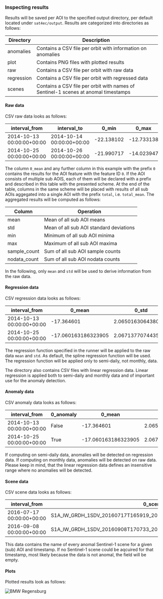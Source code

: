 ### Inspecting results

Results will be saved per AOI to the specified output directory, per default located under `sat4ec/output`. Results are categorized into directories as follows:

| Directory  | Description                                                                        |
|------------|------------------------------------------------------------------------------------|
| anomalies  | Contains a CSV file per orbit with information on anomalies                        |
| plot       | Contains PNG files with plotted results                                            |
| raw        | Contains a CSV file per orbit with raw data                                        |
| regression | Contains a CSV file per orbit with regressed data                                  |
| scenes     | Contains a CSV file per orbit with names of Sentinel-1 scenes at anomal timestamps |

#### Raw data

CSV raw data looks as follows:

| interval_from             | interval_to               | 0_min      | 0_max      | 0_mean     | 0_std     | 0_sample_count | 0_nodata_count |
|---------------------------|---------------------------|------------|------------|------------|-----------|----------------|----------------|
| 2014-10-13 00:00:00+00:00 | 2014-10-14 00:00:00+00:00 | -22.138102 | -12.733138 | -17.364601 | 1.9985918 | 336            | 42             |
| 2014-10-25 00:00:00+00:00 | 2014-10-26 00:00:00+00:00 | -21.990717 | -14.023947 | -17.357225 | 1.8950151 | 336            | 42             |

The column `0_mean` and any further column in this example with the prefix `0` contains the results for the AOI feature with the feature ID `0`. If the AOI consists of multiple sub AOIS, each of them will be declared with a prefix and described in this table with the presented scheme. At the end of the table, columns in the same scheme will be placed with results of all sub AOIs aggegated into a single AOI with the prefix `total`, i.e. `total_mean`. The aggregated results will be computed as follows:

| Column       | Operation                               |
|--------------|-----------------------------------------|
| mean         | Mean of all sub AOI means               |
| std          | Mean of all sub AOI standard deviations |
| min          | Minimum of all sub AOI minima           |
| max          | Maximum of all sub AOI maxima           |
| sample_count | Sum of all sub AOI sample counts        |
| nodata_count | Sum of all sub AOI nodata counts        |

In the following, only `mean` and `std` will be used to derive information from the raw data.

#### Regression data

CSV regression data looks as follows:

| interval_from             | 0_mean              | 0_std              |
|---------------------------|---------------------|--------------------|
| 2014-10-13 00:00:00+00:00 | -17.364601          | 2.0650163064380194 |
| 2014-10-25 00:00:00+00:00 | -17.060163186323905 | 2.0671377074435457 |

The regression function specified in the runner will be applied to the raw data `mean` and `std`. As default, the spline regression function will be used. The regression function will be applied only to semi-daily, not monthly, data.

The directory also contains CSV files with linear regression data. Linear regression is applied both to semi-daily and monthly data and of important use for the anomaly detection.

#### Anomaly data

CSV anomaly data looks as follows:

| interval_from             | 0_anomaly | 0_mean              | 0_std              |
|---------------------------|-----------|---------------------|--------------------|
| 2014-10-13 00:00:00+00:00 | False     | -17.364601          | 2.0650163064380194 |
| 2014-10-25 00:00:00+00:00 | True      | -17.060163186323905 | 2.0671377074435457 |

If computing on semi-daily data, anomalies will be detected on regression data. If computing on monthly data, anomalies will be detected on raw data. Please keep in mind, that the linear regression data defines an insensitive range where no anomalies will be detected.

#### Scene data

CSV scene data looks as follows:

| interval_from             | 0_scene                                                             | 1_scene                                                             |
|---------------------------|---------------------------------------------------------------------|---------------------------------------------------------------------|
| 2016-07-17 00:00:00+00:00 | S1A_IW_GRDH_1SDV_20160717T165919_20160717T165944_012191_012E98_CB71 |                                                                     |
| 2016-09-08 00:00:00+00:00 | S1A_IW_GRDH_1SDV_20160908T170733_20160908T170758_012964_014825_1F5D | S1A_IW_GRDH_1SDV_20160908T170733_20160908T170758_012964_014825_1F5D |

This data contains the name of every anomal Sentinel-1 scene for a given (sub) AOI and timestamp. If no Sentinel-1 scene could be aqcuired for that timestamp, most likely because the data is not anomal, the field will be empty.

#### Plots

Plotted results look as follows:

![BMW Regensburg](../doc_images/bmw_regensburg_monthly_plot.png)